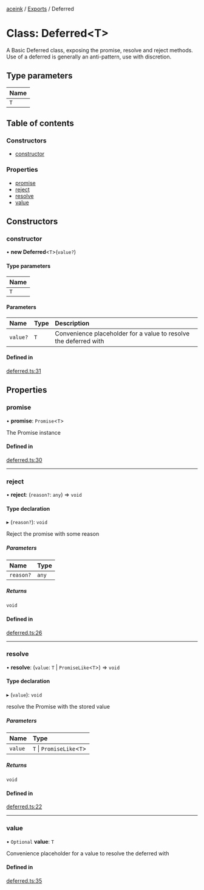 [aceink](../README.md) / [Exports](../modules.md) / Deferred

# Class: Deferred<T\>

A Basic Deferred class, exposing the promise, resolve and reject methods.
Use of a deferred is generally an anti-pattern, use with discretion.

## Type parameters

| Name |
| :------ |
| `T` |

## Table of contents

### Constructors

- [constructor](Deferred.md#constructor)

### Properties

- [promise](Deferred.md#promise)
- [reject](Deferred.md#reject)
- [resolve](Deferred.md#resolve)
- [value](Deferred.md#value)

## Constructors

### constructor

• **new Deferred**<`T`\>(`value?`)

#### Type parameters

| Name |
| :------ |
| `T` |

#### Parameters

| Name | Type | Description |
| :------ | :------ | :------ |
| `value?` | `T` | Convenience placeholder for a value to resolve the deferred with |

#### Defined in

[deferred.ts:31](https://github.com/calebboyd/async/blob/6b3f238/src/deferred.ts#L31)

## Properties

### promise

• **promise**: `Promise`<`T`\>

The Promise instance

#### Defined in

[deferred.ts:30](https://github.com/calebboyd/async/blob/6b3f238/src/deferred.ts#L30)

___

### reject

• **reject**: (`reason?`: `any`) => `void`

#### Type declaration

▸ (`reason?`): `void`

Reject the promise with some reason

##### Parameters

| Name | Type |
| :------ | :------ |
| `reason?` | `any` |

##### Returns

`void`

#### Defined in

[deferred.ts:26](https://github.com/calebboyd/async/blob/6b3f238/src/deferred.ts#L26)

___

### resolve

• **resolve**: (`value`: `T` \| `PromiseLike`<`T`\>) => `void`

#### Type declaration

▸ (`value`): `void`

resolve the Promise with the stored value

##### Parameters

| Name | Type |
| :------ | :------ |
| `value` | `T` \| `PromiseLike`<`T`\> |

##### Returns

`void`

#### Defined in

[deferred.ts:22](https://github.com/calebboyd/async/blob/6b3f238/src/deferred.ts#L22)

___

### value

• `Optional` **value**: `T`

Convenience placeholder for a value to resolve the deferred with

#### Defined in

[deferred.ts:35](https://github.com/calebboyd/async/blob/6b3f238/src/deferred.ts#L35)
